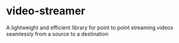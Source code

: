 # video-streamer
A lightweight and efficient library for point to point streaming videos seamlessly from a source to a destination
